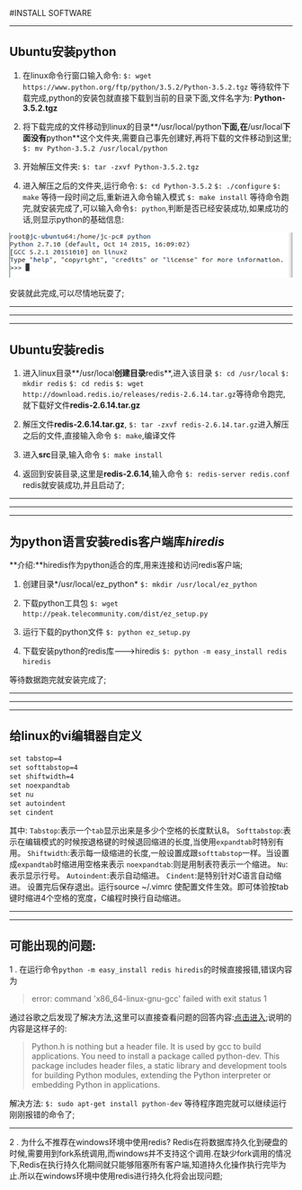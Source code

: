 #INSTALL SOFTWARE

---
## Ubuntu安装python
 1. 在linux命令行窗口输入命令:
`$: wget https://www.python.org/ftp/python/3.5.2/Python-3.5.2.tgz`
等待软件下载完成,python的安装包就直接下载到当前的目录下面,文件名字为:
**Python-3.5.2.tgz**

 2. 将下载完成的文件移动到linux的目录**/usr/local/python**下面,在**/usr/local**下面没有**python**这个文件夹,需要自己事先创建好,再将下载的文件移动到这里;
 `$: mv Python-3.5.2 /usr/local/python`

 3. 开始解压文件夹:
 `$: tar -zxvf Python-3.5.2.tgz`

 4. 进入解压之后的文件夹,运行命令:
 `$: cd Python-3.5.2`
 `$: ./configure`
 `$: make` 等待一段时间之后,重新进入命令输入模式
 `$: make install` 等待命令跑完,就安装完成了,可以输入命令`$: python`,判断是否已经安装成功,如果成功的话,则显示python的基础信息:

 ![python](img/figure1.jpg "python")

 安装就此完成,可以尽情地玩耍了;

 ---

 ---

 ---



## Ubuntu安装redis
 1. 进入linux目录**/usr/local**创建目录**redis**,进入该目录
 `$: cd /usr/local`
 `$: mkdir redis`
 `$: cd redis`
 `$: wget http://download.redis.io/releases/redis-2.6.14.tar.gz`等待命令跑完,就下载好文件**redis-2.6.14.tar.gz**

 2. 解压文件**redis-2.6.14.tar.gz**,
 `$: tar -zxvf redis-2.6.14.tar.gz`进入解压之后的文件,直接输入命令
 `$: make`,编译文件

 3. 进入**src**目录,输入命令
 `$: make install`

 4. 返回到安装目录,这里是**redis-2.6.14**,输入命令
 `$: redis-server redis.conf`
 redis就安装成功,并且启动了;


 ---

 ---

 ---

## 为python语言安装redis客户端库*hiredis*
**介绍:**hiredis作为python适合的库,用来连接和访问redis客户端;
 
 1. 创建目录*/usr/local/ez_python*
 `$: mkdir /usr/local/ez_python`

 2. 下载python工具包
 `$: wget http://peak.telecommunity.com/dist/ez_setup.py`

 3. 运行下载的python文件
 `$: python ez_setup.py`

 4. 下载安装python的redis库--->hiredis
 `$: python -m easy_install redis hiredis`

 等待数据跑完就安装完成了;

 ---

 ---

 ---


## 给linux的vi编辑器自定义

	set tabstop=4   
	set softtabstop=4   
	set shiftwidth=4   
	set noexpandtab   
	set nu    
	set autoindent   
	set cindent  


其中:
`Tabstop`:表示一个`tab`显示出来是多少个空格的长度默认8。
`Softtabstop`:表示在编辑模式的时候按退格键的时候退回缩进的长度,当使用`expandtab`时特别有用。
`Shiftwidth`:表示每一级缩进的长度,一般设置成跟`softtabstop`一样。当设置成`expandtab`时缩进用空格来表示
`noexpandtab`:则是用制表符表示一个缩进。
`Nu`:表示显示行号。
`Autoindent`:表示自动缩进。
`Cindent`:是特别针对C语言自动缩进。 
设置完后保存退出。运行source ~/.vimrc 使配置文件生效。即可体验按tab键时缩进4个空格的宽度，C编程时换行自动缩进。






---

---

## 可能出现的问题:

 1 . 在运行命令`python -m easy_install redis hiredis`的时候直接报错,错误内容为
 > error: command 'x86_64-linux-gnu-gcc' failed with exit status 1

 通过谷歌之后发现了解决方法,这里可以直接查看问题的回答内容:[点击进入](http://stackoverflow.com/questions/26053982/error-setup-script-exited-with-error-command-x86-64-linux-gnu-gcc-failed-wit);说明的内容是这样子的:
 > Python.h is nothing but a header file. It is used by gcc to build applications. You need to install a package called python-dev. This package includes header files, a static library and development tools for building Python modules, extending the Python interpreter or embedding Python in applications.

 解决方法:
 `$: sudo apt-get install python-dev`
 等待程序跑完就可以继续运行刚刚报错的命令了;

---

 2 . 为什么不推荐在windows环境中使用redis?
 Redis在将数据库持久化到硬盘的时候,需要用到fork系统调用,而windows并不支持这个调用.在缺少fork调用的情况下,Redis在执行持久化期间就只能够阻塞所有客户端,知道持久化操作执行完毕为止.所以在windows环境中使用redis进行持久化将会出现问题;